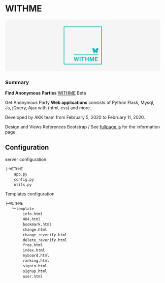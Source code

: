 # WITHME

<p align="center">
  <img style="width=100px" src="https://github.com/Xenia101/WITHME/blob/master/img/logo2.png?raw=true">
</p>

### Summary

<strong>Find Anonymous Parties</strong> [WITHME](http://www.withme.xyz/info) Beta

Get Anonymous Party **Web applications** consists of Python Flask, Mysql, Js, jQuery, Ajax with (html, css) and more..

Developed by AKK team from February 5, 2020 to February 11, 2020.

Design and Views References Bootstrap / See [fullpage.js](https://alvarotrigo.com/fullPage/ko/) for the information page.

## Configuration

server configuration

```sh
├─WITHME
    app.py
    config.py
    utils.py
```

Templates configuration

```sh
├─WITHME
   └─template
        info.html
        404.html
        bookmark.html
        change.html
        change_reverify.html
        delete_reverify.html
        free.html
        index.html
        myboard.html
        ranking.html
        signin.html
        signup.html
        user.html
```
